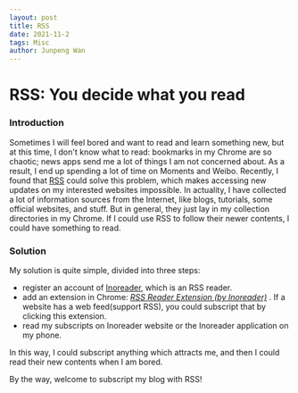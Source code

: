 ```yaml
---
layout: post
title: RSS
date: 2021-11-2
tags: Misc
author: Junpeng Wan
---
```


# RSS: You decide what you read

### Introduction
Sometimes I will feel bored and want to read and learn something new, but at this time, I don't know what to read:  bookmarks in my Chrome are so chaotic; news apps send me a lot of things I am not concerned about.  As a result, I end up spending a lot of time on Moments and Weibo.  Recently, I found that [RSS](https://en.wikipedia.org/wiki/RSS) could solve this problem, which makes accessing new updates on my interested websites impossible.  In actuality,  I have collected a lot of information sources from the Internet, like blogs,  tutorials, some official websites, and stuff. But in general, they just lay in my collection directories in my Chrome. If I could use RSS to follow their newer contents, I could have something to read. 

### Solution
My solution is quite simple, divided into three steps:
+ register an account of [Inoreader](https://www.inoreader.com/), which is an RSS reader.
+ add an extension in Chrome: *[RSS Reader Extension (by Inoreader)](https://chrome.google.com/webstore/detail/rss-reader-extension-by-i/kfimphpokifbjgmjflanmfeppcjimgah)* . If a website has a web feed(support RSS), you could subscript that by clicking this extension.
+ read my subscripts on Inoreader website or the Inoreader application on my phone.

In this way, I could subscript anything which attracts me, and then I could read their new contents when I am bored.

By the way, welcome to subscript my blog with RSS!
